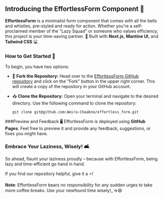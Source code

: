 ## Introducing the EffortlessForm Component 🚀

**EffortlessForm** is a minimalist form component that comes with all the bells and whistles, pre-styled and ready for action. Whether you're a self-proclaimed member of the "Lazy Squad" or someone who values efficiency, this project is your time-saving partner. 💪
Built with **Next.js**, **Mantine UI**, and **Tailwind CSS** 💻

### How to Get Started 🚀

To begin, you have two options:

- 🔗 **Fork the Repository:** Head over to the [EffortlessForm GitHub repository](https://github.com/Amira-Chaabne/effortless_form) and click on the "Fork" button in the upper right corner. This will create a copy of the repository in your GitHub account.
- 📥 **Clone the Repository:** Open your terminal and navigate to the desired directory. Use the following command to clone the repository:

  ```
  git clone git@github.com:Amira-Chaabne/effortless_form.git
  ```

###Preview and Feedback 🖥️
EffortlessForm is deployed using **GitHub Pages**. Feel free to preview it and provide any feedback, suggestions, or fixes you might have.

### Embrace Your Laziness, Wisely! 🛋️

So ahead, flaunt your laziness proudly – because with EffortlessForm, being lazy and time-efficient go hand in hand.

If you find our repository helpful, give it a ⭐️!

**Note**: EffortlessForm bears no responsibility for any sudden urges to take more coffee breaks. Use your newfound time wisely!\_ ☕😄
